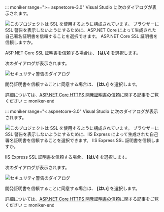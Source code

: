 ::: moniker range=">= aspnetcore-3.0"
Visual Studio に次のダイアログが表示されます。

![このプロジェクトは SSL を使用するように構成されています。 ブラウザーに SSL 警告を表示しないようにするために、ASP.NET Core によって生成された自己署名証明書を信頼することを選択できます。 ASP.NET Core SSL 証明書を信頼しますか。](~/getting-started/_static/trustCert-3x.png)

ASP.NET Core SSL 証明書を信頼する場合は、 **[はい]** を選択します。

次のダイアログが表示されます。

![セキュリティ警告のダイアログ](~/getting-started/_static/cert.png)

開発証明書を信頼することに同意する場合は、 **[はい]** を選択します。

詳細については、[ASP.NET Core HTTPS 開発証明書の信頼](xref:security/enforcing-ssl#trust-the-aspnet-core-https-development-certificate-on-windows-and-macos)に関する記事をご覧ください
::: moniker-end

::: moniker range="< aspnetcore-3.0"
Visual Studio に次のダイアログが表示されます。

![このプロジェクトは SSL を使用するように構成されています。 ブラウザーに SSL 警告を表示しないようにするために、IIS Express によって生成された自己署名証明書を信頼することを選択できます。 IIS Express SSL 証明書を信頼しますか。](~/getting-started/_static/trustCert.png)

IIS Express SSL 証明書を信頼する場合、 **[はい]** を選択します。

次のダイアログが表示されます。

![セキュリティ警告のダイアログ](~/getting-started/_static/cert.png)

開発証明書を信頼することに同意する場合は、 **[はい]** を選択します。

詳細については、[ASP.NET Core HTTPS 開発証明書の信頼](xref:security/enforcing-ssl#trust-the-aspnet-core-https-development-certificate-on-windows-and-macos)に関する記事をご覧ください
::: moniker-end